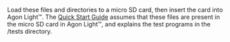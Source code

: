 Load these files and directories to a micro SD card, then insert the card into Agon Light™. The <a href="https://github.com/TheByteAttic/AgonLight/blob/main/Agon%20light%20Quick%20Start%20Guide.pdf">Quick Start Guide</a> assumes that these files are present in the micro SD card in Agon Light™, and explains the test programs in the /tests directory.
